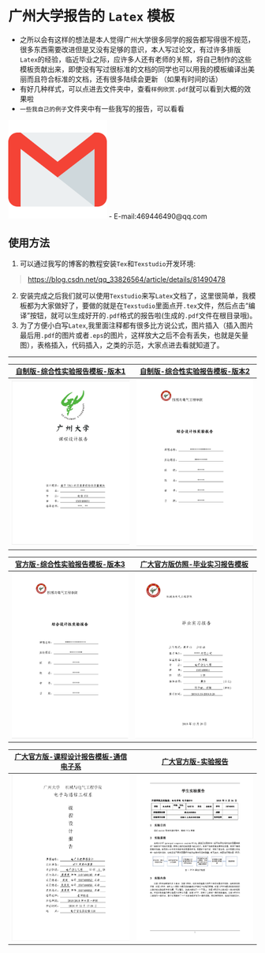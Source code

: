 # 广州大学报告的 `Latex` 模板
- 之所以会有这样的想法是本人觉得广州大学很多同学的报告都写得很不规范，很多东西需要改进但是又没有足够的意识，本人写过论文，有过许多排版`Latex`的经验，临近毕业之际，应许多人还有老师的关照，将自己制作的这些模板贡献出来，即使没有写过很标准的文档的同学也可以用我的模板编译出美丽而且符合标准的文档，还有很多陆续会更新 （如果有时间的话）
- 有好几种样式，可以点进去文件夹中，查看`样例欣赏.pdf`就可以看到大概的效果啦
- `一些我自己的例子`文件夹中有一些我写的报告，可以看看
<img src="https://github.com/swq123459/swq123456-readmePicture/blob/master/commom/gmail.svg?raw=true" width="200px" height="200px" />
- E-mail:469446490@qq.com

## 使用方法
1. 可以通过我写的博客的教程安装`Tex`和`Texstudio`开发环境:
> https://blog.csdn.net/qq_33826564/article/details/81490478
2. 安装完成之后我们就可以使用`Texstudio`来写`Latex`文档了，这里很简单，我模板都为大家做好了，要做的就是在`Texstudio`里面点开`.tex`文件，然后点击“编译”按钮，就可以生成好开的`.pdf`格式的报告啦(生成的`.pdf`文件在根目录哦)。
3. 为了方便小白写`Latex`,我里面注释都有很多比方说公式，图片插入（插入图片最后用`.pdf`的图片或者`.eps`的图片，这样放大之后不会有丢失，也就是矢量图），表格插入，代码插入，之类的示范，大家点进去看就知道了。
---------


|  [自制版-综合性实验报告模板-版本1](https://github.com/swq123459/GZHU-Report-Latex-Version/tree/master/%E8%87%AA%E5%88%B6%E7%89%88-%E7%BB%BC%E5%90%88%E6%80%A7%E5%AE%9E%E9%AA%8C%E6%8A%A5%E5%91%8A-%E7%89%88%E6%9C%AC1) |  [自制版-综合性实验报告模板-版本2](https://github.com/swq123459/GZHU-Report-Latex-Version/tree/master/%E8%87%AA%E5%88%B6%E7%89%88-%E7%BB%BC%E5%90%88%E6%80%A7%E5%AE%9E%E9%AA%8C%E6%8A%A5%E5%91%8A-%E7%89%88%E6%9C%AC2)|
|:---:|:---:|
| ![Résumé](https://github.com/swq123459/swq123456-readmePicture/blob/master/report/zzv1.png?raw=true) | ![Résumé](https://github.com/swq123459/swq123456-readmePicture/blob/master/report/xy1.png?raw=true)|

|  [官方版-综合性实验报告模板-版本3](https://github.com/swq123459/GZHU-Report-Latex-Version/tree/master/%E5%AE%98%E6%96%B9%E7%89%88-%E7%BB%BC%E5%90%88%E6%80%A7%E5%AE%9E%E9%AA%8C%E6%8A%A5%E5%91%8A%E6%A8%A1%E6%9D%BF-%E7%89%88%E6%9C%AC3) |  [广大官方版仿照-毕业实习报告模板](https://github.com/swq123459/GZHU-Report-Latex-Version/tree/master/%E5%AD%A6%E9%99%A2%E7%89%88-%E6%AF%95%E4%B8%9A%E5%AE%9E%E4%B9%A0%E6%8A%A5%E5%91%8A)| 
|:---:|:---:|
| [![Résumé](https://github.com/swq123459/swq123456-readmePicture/blob/master/report/xy1.png?raw=true)](https://raw.githubusercontent.com/posquit0/Awesome-CV/master/examples/resume.pdf) | [![Résumé](https://github.com/swq123459/swq123456-readmePicture/blob/master/report/by1.png?raw=true)](https://raw.githubusercontent.com/posquit0/Awesome-CV/master/examples/resume.pdf)|

|  [广大官方版-课程设计报告模板-通信电子系](https://github.com/swq123459/GZHU-Report-Latex-Version/tree/master/%E5%AD%A6%E9%99%A2%E7%89%88-%E6%AF%95%E4%B8%9A%E5%AE%9E%E4%B9%A0%E6%8A%A5%E5%91%8A)| [广大官方版-实验报告](https://github.com/swq123459/GZHU-Report-Latex-Version/tree/master/%E5%AE%98%E6%96%B9%E7%89%88-%E5%AE%9E%E9%AA%8C%E6%8A%A5%E5%91%8A%E6%A8%A1%E6%9D%BF) |
|:---:|:---:|
| ![Résumé](https://github.com/swq123459/swq123456-readmePicture/blob/master/report/kcsj1.png?raw=true) | ![Résumé](https://github.com/swq123459/swq123456-readmePicture/blob/master/report/bg1.png?raw=true) |



